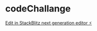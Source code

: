 # codeChallange

[Edit in StackBlitz next generation editor ⚡️](https://stackblitz.com/~/github.com/nehaaher90/codeChallange)